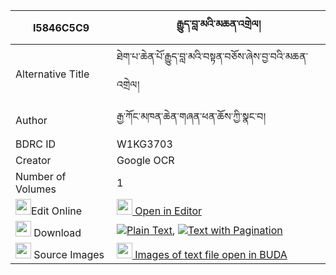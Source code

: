|I5846C5C9|རྒྱུད་བླ་མའི་མཆན་འགྲེལ། 
| --- | --- 
|Alternative Title |ཐེག་པ་ཆེན་པོ་རྒྱུད་བླ་མའི་བསྟན་བཅོས་ཞེས་བྱ་བའི་མཆན་འགྲེལ།
|Author| རྒྱ་ཀོང་མཁན་ཆེན་གཞན་ཕན་ཆོས་ཀྱི་སྣང་བ།
|BDRC ID | W1KG3703
|Creator | Google OCR
|Number of Volumes| 1
|<img width="25" src="https://img.icons8.com/color/25/000000/edit-property.png">Edit Online| [<img width="25" src="https://avatars.githubusercontent.com/u/45091458?s=200&v=4"> Open in Editor](http://editor.openpecha.org/I5846C5C9)
|<img width="25" src="https://img.icons8.com/fluent/48/000000/download-2.png"/>  Download | [![](https://img.icons8.com/color/20/000000/txt.png)Plain Text](https://github.com/Openpecha/I5846C5C9/releases/download/v1/gyulama_i_chendrel_plain_I5846C5C9.zip), [![](https://img.icons8.com/color/20/000000/txt.png)Text with Pagination](https://github.com/Openpecha/I5846C5C9/releases/download/v1/gyulama_i_chendrel_pages_I5846C5C9.zip)
|<img width="25" src="https://img.icons8.com/plasticine/100/000000/pictures-folder.png"/>  Source Images | [<img width="25" src="https://library.bdrc.io/icons/BUDA-small.svg"> Images of text file open in BUDA](https://library.bdrc.io/show/bdr:W1KG3703)